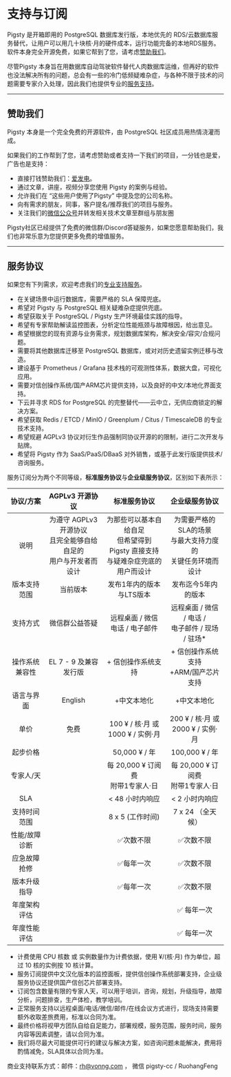 # 支持与订阅

Pigsty 是开箱即用的 PostgreSQL 数据库发行版，本地优先的 RDS/云数据库服务替代，让用户可以用几十块核·月的硬件成本，运行功能完备的本地RDS服务。软件本身完全开源免费，如果它帮到了您，请考虑[赞助我们](#赞助我们)。

尽管Pigsty 本身旨在用数据库自动驾驶软件替代人肉数据库运维，但再好的软件也没法解决所有的问题，总会有一些的冷门低频疑难杂症，与各种不限于技术的问题需要专家介入处理，因此我们也提供专业的[服务支持](#服务协议)。


------------------

## 赞助我们

Pigsty 本身是一个完全免费的开源软件，由 PostgreSQL 社区成员用热情浇灌而成。

如果我们的工作帮到了您，请考虑赞助或者支持一下我们的项目，一分钱也是爱，广告也是支持：

- 直接打钱赞助我们：[爱发电](https://afdian.net/a/pigsty)。
- 通过文章，讲座，视频分享您使用 Pigsty 的案例与经验。
- 允许我们在 “这些用户使用了Pigsty” 中提及您的公司名称。
- 向有需求的朋友，同事，客户提名/推荐我们的项目与服务。
- 关注我们的[微信公众号](https://mp.weixin.qq.com/s/-E_-HZ7LvOze5lmzy3QbQA)并转发相关技术文章至群组与朋友圈

Pigsty社区已经提供了免费的微信群/Discord答疑服务，如果您愿意帮助我们，我们也非常乐意为您提供更多免费的增值服务。


------------------

## 服务协议

如果您有下列需求，欢迎考虑我们的[专业支持服务](https://pigsty.cc/zh/docs/support)。

- 在关键场景中运行数据库，需要严格的 SLA 保障兜底。
- 希望对 Pigsty 与 PostgreSQL 相关疑难杂症提供兜底。
- 希望获取关于 PostgreSQL / Pigsty 生产环境最佳实践的指导。
- 希望有专家帮助解读监控图表，分析定位性能瓶颈与故障根因，给出意见。
- 希望根据您的现有资源与业务需求，规划数据库架构，解决安全/容灾/合规问题。
- 需要将其他数据库迁移至 PostgreSQL 数据库，或对对历史遗留实例迁移与改造。
- 建设基于 Prometheus / Grafana 技术栈的可观测性体系，数据大盘，可视化应用。
- 需要对信创操作系统/国产ARM芯片提供支持，以及良好的中文/本地化界面支持。
- 下云并寻求 RDS for PostgreSQL 的完整替代——云中立，无供应商锁定的解决方案。
- 希望获取 Redis / ETCD / MinIO / Greenplum / Citus / TimescaleDB 的专业技术支持。  
- 希望规避 AGPLv3 协议对衍生作品强制同协议开源的的限制，进行二次开发与贴牌。
- 希望将 Pigsty 作为 SaaS/PaaS/DBaaS 对外销售，或基于此发行版提供技术/咨询服务。

服务订阅分为两个不同等级，**标准服务协议**与**企业级服务协议**，区别如下表所示：

|  协议/方案  |                  AGPLv3 开源协议                   |                        标准服务协议                         |                     企业级服务协议                     |
|:-------:|:----------------------------------------------:|:-----------------------------------------------------:|:-----------------------------------------------:|
|   说明    | 为遵守 AGPLv3 开源协议<br />且完全能够自给自足的<br />用户与开发者而设计 | 为那些可以基本自给自足<br />但希望得到 Pigsty 直接支持<br />与疑难杂症兜底的用户而设计 | 为需要严格的SLA的场景<br />与最大支持力度的<br />关键任务环境而设计<br /> |
| 版本支持范围  |                      当前版本                      |                    发布1年内的版本与LTS版本                     |                   发布迄今5年内的版本                    |
|  支持方式   |                    微信群公益答疑                     |              远程桌面 / 微信 <br /> 电话 / 电子邮件               |     远程桌面 / 微信 / 电话 /<br /> 电子邮件 / 现场 / 驻场*      |
| 操作系统兼容性 |                EL 7 - 9 及兼容发行版                 |                      + 信创操作系统支持                       |          + 信创操作系统支持<br />+ARM/国产芯片 支持           |
|  语言与界面  |                    English                     |                        +中文本地化                         |                     +中文本地化                      |
|   单价    |                       免费                       |          100 ¥ / 核·月 或 <br /> 1000 ¥ / 实例·月           |       200 ¥ / 核·月 或 <br /> 2000 ¥ / 实例·月        |
|  起步价格   |                                                |                     50,000 ¥ / 年                      |                  100,000 ¥ / 年                  |
|  专家人/天  |                                                |             每 20,000 ¥ 订阅费<br />附带1专家人·日              |          每 20,000 ¥ 订阅费<br />附带1专家人·日           |
|   SLA   |                                                |                      < 48 小时内响应                       |                    < 2 小时内响应                    |
| 支持时间范围  |                                                |                     8 x 5 (工作时间)                      |                  7 x 24 （全天候）                   |
| 性能/故障诊断 |                                                |                         ✅次数不限                         |                      ✅次数不限                      |
| 应急故障抢修  |                                                |                         ✅每年一次                         |                      ✅次数不限                      |
| 版本升级指导  |                                                |                         ✅每年一次                         |                      ✅次数不限                      |
| 年度架构评估  |                                                |                                                       |                     ✅ 每年一次                      |
| 年度性能评估  |                                                |                                                       |                     ✅ 每年一次                      |

* 计费使用 CPU 核数 或 实例数量作为计费依据，使用 ¥/(核·月) 作为单位，超过 10 核的实例按 10 核计算。
* 服务订阅提供中文汉化版本的监控面板，提供信创操作系统部署支持，企业级服务协议还提供国产信创芯片部署支持。
* 订阅包含数量有限的专家人天，可以用于培训，咨询，规划，升级指导，故障分析，问题排查，生产体检，教学培训。
* 正常服务支持以远程桌面/电话/微信/邮件/在线会议方式进行，现场支持需要额外收取差旅费用，标准以合同为准。
* 最终价格将视甲方团队自给自足能力，部署规模，服务范围，服务时间，服务内容等因素调整，请以合同为准。
* 我们将尽最大可能提供可行的建议与解决方案，如咨询问题未能解决，费用将酌情减免，SLA具体以合同为准。

商业支持联系方式：邮件：rh@vonng.com ， 微信 pigsty-cc / RuohangFeng